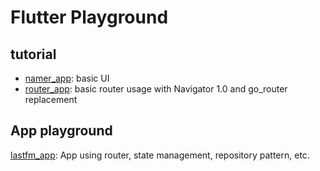 # Flutter Playground

## tutorial
- [namer_app](./namer_app): basic UI
- [router_app](./router_app): basic router usage with Navigator 1.0 and go_router replacement

## App playground

[lastfm_app](./lastfm_app): App using router, state management, repository pattern, etc.
